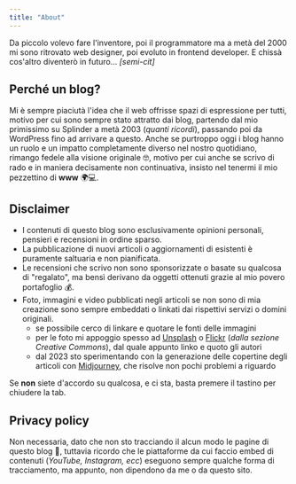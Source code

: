 ```yaml
---
title: "About"
---
```


Da piccolo volevo fare l'inventore, poi il programmatore ma a metà del 2000 mi sono ritrovato web designer, poi evoluto in frontend developer. E chissà cos'altro diventerò in futuro... _[semi-cit]_

## Perché un blog?

Mi è sempre piaciutà l'idea che il web offrisse spazi di espressione per tutti, motivo per cui sono sempre stato attratto dai blog, partendo dal mio primissimo su Splinder a metà 2003 (_quanti ricordi_), passando poi da WordPress fino ad arrivare a questo. Anche se purtroppo oggi i blog hanno un ruolo e un impatto completamente diverso nel nostro quotidiano, rimango fedele alla visione originale 🤓, motivo per cui anche se scrivo di rado e in maniera decisamente non continuativa, insisto nel tenermi il mio pezzettino di **www** 🌍💻.

## Disclaimer

- I contenuti di questo blog sono esclusivamente opinioni personali, pensieri e recensioni in ordine sparso.
- La pubblicazione di nuovi articoli o aggiornamenti di esistenti è puramente saltuaria e non pianificata.
- Le recensioni che scrivo non sono sponsorizzate o basate su qualcosa di "regalato", ma bensì derivano da oggetti ottenuti grazie al mio povero portafoglio 💰.
- Foto, immagini e video pubblicati negli articoli se non sono di mia creazione sono sempre embeddati o linkati dai rispettivi servizi o domini originali.
  - se possibile cerco di linkare e quotare le fonti delle immagini
  - per le foto mi appoggio spesso ad [Unsplash](https://unsplash.com/) o [Flickr](https://flickr.com/) (_dalla sezione Creative Commons_), dal quale appunto linko e quoto gli autori
  - dal 2023 sto sperimentando con la generazione delle copertine degli articoli con [Midjourney](https://www.midjourney.com/), che risolve non pochi problemi a riguardo

Se **non** siete d'accordo su qualcosa, e ci sta, basta premere il tastino per chiudere la tab.

## Privacy policy

Non necessaria, dato che non sto tracciando il alcun modo le pagine di questo blog 🙂, tuttavia ricordo che le piattaforme da cui faccio embed di contenuti (_YouTube, Instagram, ecc_) eseguono sempre qualche forma di tracciamento, ma appunto, non dipendono da me o da questo sito.
